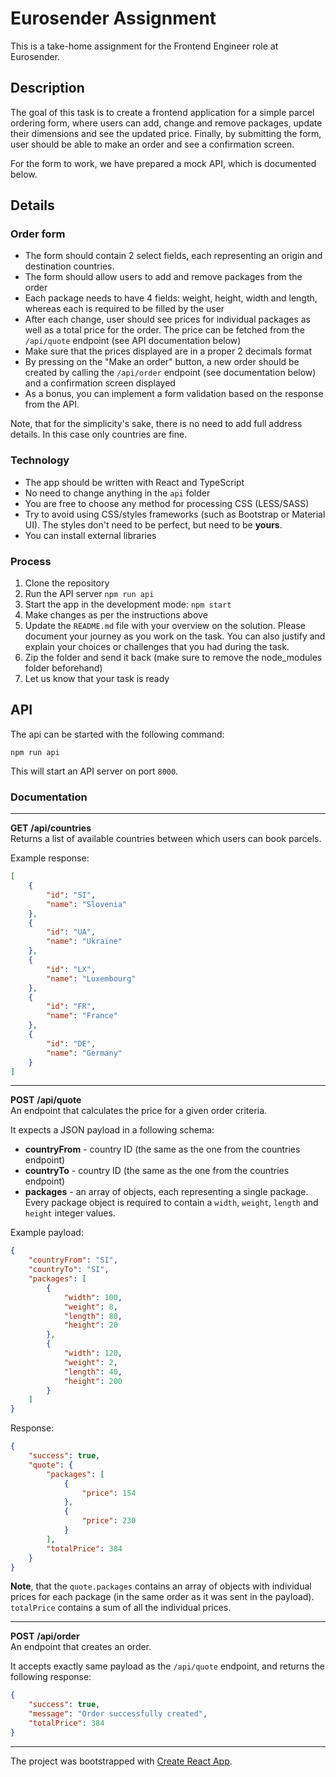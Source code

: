 # Eurosender Assignment

This is a take-home assignment for the Frontend Engineer role at Eurosender.


## Description

The goal of this task is to create a frontend application for a simple parcel ordering form, where users can add, change and remove packages, update their dimensions and see the updated price. Finally, by submitting the form, user should be able to make an order and see a confirmation screen.

For the form to work, we have prepared a mock API, which is documented below.

## Details

### Order form

- The form should contain 2 select fields, each representing an origin and destination countries.
- The form should allow users to add and remove packages from the order
- Each package needs to have 4 fields: weight, height, width and length, whereas each is required to be filled by the user
- After each change, user should see prices for individual packages as well as a total price for the order. The price can be fetched from the `/api/quote` endpoint (see API documentation below)
- Make sure that the prices displayed are in a proper 2 decimals format
- By pressing on the "Make an order" button, a new order should be created by calling the `/api/order` endpoint (see documentation below) and a confirmation screen displayed
- As a bonus, you can implement a form validation based on the response from the API.

Note, that for the simplicity's sake, there is no need to add full address details. In this case only countries are fine.

### Technology

- The app should be written with React and TypeScript
- No need to change anything in the `api` folder
- You are free to choose any method for processing CSS (LESS/SASS)
- Try to avoid using CSS/styles frameworks (such as Bootstrap or Material UI). The styles don't need to be perfect, but need to be **yours**.
- You can install external libraries

### Process
1. Clone the repository
2. Run the API server
```npm run api```
3. Start the app in the development mode: ```npm start```
4. Make changes as per the instructions above
6. Update the `README.md` file with your overview on the solution. Please document your journey as you work on the task. You can also justify and explain your choices or challenges that you had during the task.
7. Zip the folder and send it back (make sure to remove the node_modules folder beforehand)
8. Let us know that your task is ready

## API

The api can be started with the following command:
```
npm run api
```

This will start an API server on port `8000`.

### Documentation

---
**GET** __/api/countries__  
Returns a list of available countries between which users can book parcels.

Example response:
```json
[
    {
        "id": "SI",
        "name": "Slovenia"
    },
    {
        "id": "UA",
        "name": "Ukraine"
    },
    {
        "id": "LX",
        "name": "Luxembourg"
    },
    {
        "id": "FR",
        "name": "France"
    },
    {
        "id": "DE",
        "name": "Germany"
    }
]
```

---
**POST** __/api/quote__  
An endpoint that calculates the price for a given order criteria.

It expects a JSON payload in a following schema:

- **countryFrom** - country ID (the same as the one from the countries endpoint)
- **countryTo** - country ID (the same as the one from the countries endpoint)
- **packages** - an array of objects, each representing a single package. Every package object is required to contain a `width`, `weight`, `length` and `height` integer values.

Example payload:

```json
{
    "countryFrom": "SI",
    "countryTo": "SI",
    "packages": [
        {
            "width": 100,
            "weight": 8,
            "length": 80,
            "height": 20
        },
        {
            "width": 120,
            "weight": 2,
            "length": 40,
            "height": 200
        }
    ]
}
```

Response:
```json
{
    "success": true,
    "quote": {
        "packages": [
            {
                "price": 154
            },
            {
                "price": 230
            }
        ],
        "totalPrice": 384
    }
}
```

**Note**, that the `quote.packages` contains an array of objects with individual prices for each package (in the same order as it was sent in the payload). `totalPrice` contains a sum of all the individual prices.

---
**POST** __/api/order__  
An endpoint that creates an order.

It accepts exactly same payload as the `/api/quote` endpoint, and returns the following response:

```json
{
    "success": true,
    "message": "Order successfully created",
    "totalPrice": 384
}
```

---

The project was bootstrapped with [Create React App](https://facebook.github.io/create-react-app/docs/getting-started).
